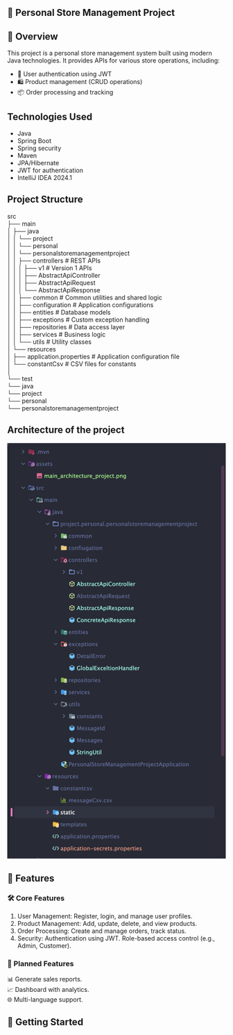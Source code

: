 ## 🛒 Personal Store Management Project
## 🌟 Overview
This project is a personal store management system built using modern Java technologies. It provides APIs for various store operations, including:

- 🔐 User authentication using JWT
- 🛍️ Product management (CRUD operations)
- 📦 Order processing and tracking
## Technologies Used
- Java
- Spring Boot
- Spring security
- Maven
- JPA/Hibernate
- JWT for authentication
- IntelliJ IDEA 2024.1

## Project Structure
src  
├── main  
│   ├── java  
│   │   └── project  
│   │       └── personal  
│   │           └── personalstoremanagementproject  
│   │               ├── controllers           # REST APIs  
│   │               │   ├── v1                # Version 1 APIs  
│   │               │       ├── AbstractApiController  
│   │               │       ├── AbstractApiRequest  
│   │               │       └── AbstractApiResponse  
│   │               ├── common                # Common utilities and shared logic  
│   │               ├── configuration         # Application configurations  
│   │               ├── entities             # Database models  
│   │               ├── exceptions           # Custom exception handling  
│   │               ├── repositories         # Data access layer  
│   │               ├── services             # Business logic  
│   │               └── utils                # Utility classes  
│   └── resources  
│       ├── application.properties           # Application configuration file  
│       └── constantCsv                      # CSV files for constants  
│  
└── test  
└── java  
└── project  
└── personal  
└── personalstoremanagementproject

<h2>
     Architecture of the project
</h2>
<img src="assets/main_architecture_project.png">

## 🌟 Features
### 🛠️ Core Features
1. User Management: Register, login, and manage user profiles.
2. Product Management:
Add, update, delete, and view products.
3. Order Processing:
Create and manage orders, track status.
4. Security:
Authentication using JWT.
Role-based access control (e.g., Admin, Customer).
### 🚀 Planned Features
📊 Generate sales reports.<br>
📈 Dashboard with analytics.<br>
🌐 Multi-language support.

## 🚀 Getting Started

